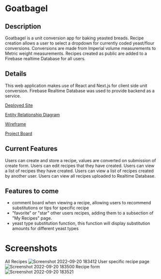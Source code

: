 # Goatbagel
 

## Description
  Goatbagel is a unit conversion app for baking yeasted breads.
  Recipe creation allows a user to select a dropdown for currently coded yeast/flour conversions. Conversions are made from Imperial volume measurements to Metric weight measurements.
  Recipes created as public are added to a Firebase realtime Database for all users.

## Details
  This web application makes use of React and Next.js for client side unit conversion.
  Firebase Realtime Database was used to provide backend as a service.
  
  [Deployed Site](https://goatbagel.netlify.app/)
  
  [Entity Relationship Diagram](https://dbdiagram.io/d/626d548e95e7f23c61a1d217)
  
  [Wireframe](https://www.figma.com/file/rgwI4IVot1M7SIABLzf7SF/GoatBagel?node-id=0%3A1)
  
  [Project Board](https://github.com/users/KLaw47/projects/6/views/1)
  
## Current Features
  Users can create and store a recipe, values are converted on submission of create form.
  Users can edit recipes that they have created.
  Users can view a list of recipes they have created.
  Users can view a list of recipes created by another user.
  Users can view all recipes uploaded to Realtime Database.
  
  
## Features to come
  - comment board when viewing a recipe, allowing users to recommend substitutions or tips for specific recipe
  - "favorite" or "star" other users recipes, adding them to a subsection of "My Recipes" page.
  - yeast type substitution function, this function will display substitution amounts for different yeast types
  
# Screenshots
All Recipes
  ![Screenshot 2022-09-20 183412](https://user-images.githubusercontent.com/102562377/191383446-f1240b69-3bfc-4821-9c8b-d0b925b69aab.png)
User specific recipe page
  ![Screenshot 2022-09-20 183500](https://user-images.githubusercontent.com/102562377/191383479-91bf87ee-71d1-41cc-8b51-044486c20d0e.png)
Recipe form
  ![Screenshot 2022-09-20 183521](https://user-images.githubusercontent.com/102562377/191383531-8c2b5eba-090c-4b6d-8641-43af96a6e52d.png)

